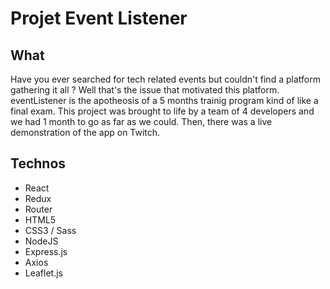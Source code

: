 # Projet Event Listener

## What
Have you ever searched for tech related events but couldn't find a platform gathering it all ? Well that's the issue that motivated this platform. eventListener is the apotheosis of a 5 months trainig program kind of like a final exam. This project was brought to life by a team of 4 developers and we had 1 month to go as far as we could. Then, there was a live demonstration of the app on Twitch.

## Technos

- React
- Redux
- Router
- HTML5
- CSS3 / Sass
- NodeJS
- Express.js
- Axios
- Leaflet.js

